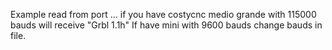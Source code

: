 Example read from port ... if you have costycnc medio grande with 115000 bauds will receive "Grbl 1.1h"
If have mini with 9600 bauds change bauds in file.